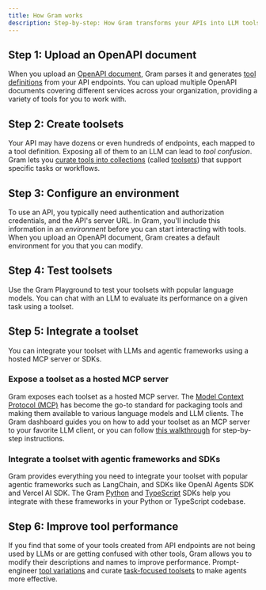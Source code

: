 ```yaml
---
title: How Gram works
description: Step-by-step: How Gram transforms your APIs into LLM tools, from OpenAPI parsing to prompt-engineered tool definitions.
---
```


## Step 1: Upload an OpenAPI document

When you upload an [OpenAPI document](/concepts/openapi), Gram parses it and generates [tool definitions](/concepts/tool-definitions) from your API endpoints. You can upload multiple OpenAPI documents covering different services across your organization, providing a variety of tools for you to work with.

## Step 2: Create toolsets

Your API may have dozens or even hundreds of endpoints, each mapped to a tool definition. Exposing all of them to an LLM can lead to _tool confusion_. Gram lets you [curate tools into collections](/blog/tool-curation) (called [toolsets](/concepts/toolsets)) that support specific tasks or workflows.

## Step 3: Configure an environment

To use an API, you typically need authentication and authorization credentials, and the API's server URL. In Gram, you'll include this information in an _environment_ before you can start interacting with tools. When you upload an OpenAPI document, Gram creates a default environment for you that you can modify.

## Step 4: Test toolsets 

Use the Gram Playground to test your toolsets with popular language models. You can chat with an LLM to evaluate its performance on a given task using a toolset.

## Step 5: Integrate a toolset

You can integrate your toolset with LLMs and agentic frameworks using a hosted MCP server or SDKs.

### Expose a toolset as a hosted MCP server

Gram exposes each toolset as a hosted MCP server. The [Model Context Protocol (MCP)](https://modelcontextprotocol.io) has become the go-to standard for packaging tools and making them available to various language models and LLM clients. The Gram dashboard guides you on how to add your toolset as an MCP server to your favorite LLM client, or you can follow [this walkthrough](/guides/creating-your-first-hosted-mcp-server) for step-by-step instructions.

### Integrate a toolset with agentic frameworks and SDKs

Gram provides everything you need to integrate your toolset with popular agentic frameworks such as LangChain, and SDKs like OpenAI Agents SDK and Vercel AI SDK. The Gram [Python](https://github.com/speakeasy-api/gram-python) and [TypeScript](https://github.com/speakeasy-api/gram-typescript) SDKs help you integrate with these frameworks in your Python or TypeScript codebase.

## Step 6: Improve tool performance

If you find that some of your tools created from API endpoints are not being used by LLMs or are getting confused with other tools, Gram allows you to modify their descriptions and names to improve performance. Prompt-engineer [tool variations](/concepts/tool-variations) and curate [task-focused toolsets](/concepts/toolsets) to make agents more effective.
